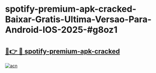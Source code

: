 # spotify-premium-apk-cracked-Baixar-Gratis-Ultima-Versao-Para-Android-IOS-2025-#g8oz1

# <h2><a href="https://ainizakaria.my?title=spotify-premium-apk-cracked&ref=24M">🔗👉 🔴 spotify-premium-apk-cracked</a></h2>

[![acn](https://github.com/user-attachments/assets/0f9c940e-d8b0-45ae-aac7-cd30a18b3e1c)](https://ainizakaria.my?title=spotify-premium-apk-cracked&ref=24M)

